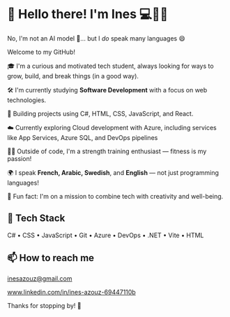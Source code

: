 # 👋 Hello there! I'm Ines 💻🏋️‍♀️

No, I'm not an AI model 🤖... but I *do* speak many languages 😄

Welcome to my GitHub!

🎓 I'm a curious and motivated tech student, always looking for ways to grow, build, and break things (in a good way).


🛠️ I'm currently studying **Software Development** with a focus on web technologies.

🌱 Building projects using C#, HTML, CSS, JavaScript, and React.

☁️ Currently exploring Cloud development with Azure, including services like App Services, Azure SQL, and DevOps pipelines

🏋️‍♀️ Outside of code, I'm a strength training enthusiast — fitness is my passion!

🌍 I speak **French, Arabic, Swedish**, and **English** — not just programming languages!

🔮 Fun fact: I'm on a mission to combine tech with creativity and well-being.



## 🧰 Tech Stack
C# • CSS • JavaScript • Git • Azure • DevOps • .NET • Vite • HTML 

## 📫 How to reach me
inesazouz@gmail.com 

www.linkedin.com/in/ines-azouz-69447110b

Thanks for stopping by! 💖
